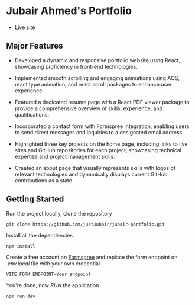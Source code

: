 # Jubair Ahmed's Portfolio

- [Live site](https://jubair-portfolio.vercel.app)

## Major Features

- Developed a dynamic and responsive portfolio website using React, showcasing proficiency in front-end technologies.

- Implemented smooth scrolling and engaging animations using AOS, react type animation, and react scroll packages to enhance user experience.

- Featured a dedicated resume page with a React PDF viewer package to provide a comprehensive overview of skills, experience, and qualifications.

- Incorporated a contact form with Formspree integration, enabling users to send direct messages and inquiries to a designated email address.

- Highlighted three key projects on the home page, including links to live sites and GitHub repositories for each project, showcasing technical expertise and project management skills.

- Created an about page that visually represents skills with logos of relevant technologies and dynamically displays current GitHub contributions as a state.

## Getting Started
Run the project locally, clone the repository
```
git clone https://github.com/justJubair/jubair-portfolio.git
```

Install all the dependencies
```
npm install
```

Create a free account on [Formspree](https://formspree.io/login) and replace the form endpoint on *.env.local* file with your own credential
```
VITE_FORM_ENDPOINT=Your_endpoint
```

You're done, now *RUN* the application
```
npm run dev
```


